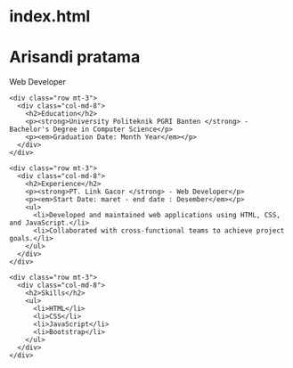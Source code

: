 # index.html
<!DOCTYPE html>
<html lang="en">
<head>
  <meta charset="UTF-8">
  <meta name="viewport" content="width=device-width, initial-scale=1, shrink-to-fit=no">
  <title>Arisandi pratama - CV</title>
  <!-- Add Bootstrap CSS link -->
  <link rel="stylesheet" href="https://stackpath.bootstrapcdn.com/bootstrap/4.3.1/css/bootstrap.min.css">
</head>
<body>

  <div class="container mt-5">
    <div class="row">
      <div class="col-md-8">
        <h1>Arisandi pratama</h1>
        <p>Web Developer</p>
      </div>
    </div>

    <div class="row mt-3">
      <div class="col-md-8">
        <h2>Education</h2>
        <p><strong>University Politeknik PGRI Banten </strong> - Bachelor's Degree in Computer Science</p>
        <p><em>Graduation Date: Month Year</em></p>
      </div>
    </div>

    <div class="row mt-3">
      <div class="col-md-8">
        <h2>Experience</h2>
        <p><strong>PT. Link Gacor </strong> - Web Developer</p>
        <p><em>Start Date: maret - end date : Desember</em></p>
        <ul>
          <li>Developed and maintained web applications using HTML, CSS, and JavaScript.</li>
          <li>Collaborated with cross-functional teams to achieve project goals.</li>
        </ul>
      </div>
    </div>

    <div class="row mt-3">
      <div class="col-md-8">
        <h2>Skills</h2>
        <ul>
          <li>HTML</li>
          <li>CSS</li>
          <li>JavaScript</li>
          <li>Bootstrap</li>
        </ul>
      </div>
    </div>
  </div>

  <!-- Add Bootstrap JS and Popper.js scripts -->
  <script src="https://code.jquery.com/jquery-3.3.1.slim.min.js"></script>
  <script src="https://cdnjs.cloudflare.com/ajax/libs/popper.js/1.14.7/umd/popper.min.js"></script>
  <script src="https://stackpath.bootstrapcdn.com/bootstrap/4.3.1/js/bootstrap.min.js"></script>

</body>
</html>
